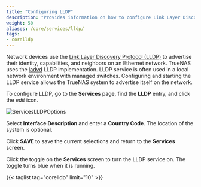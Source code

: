 ```yaml
---
title: "Configuring LLDP"
description: "Provides information on how to configure Link Layer Discovery Protocol (LLDP) on your TrueNAS."
weight: 50
aliases: /core/services/lldp/
tags:
- corelldp
---
```


Network devices use the [Link Layer Discovery Protocol (LLDP)](https://tools.ietf.org/html/rfc4957) to advertise their identity, capabilities, and neighbors on an Ethernet network.
TrueNAS uses the [ladvd](https://github.com/sspans/ladvd) LLDP implementation.
LLDP service is often used in a local network environment with managed switches. Configuring and starting the LLDP service allows the TrueNAS system to advertise itself on the network.

To configure LLDP, go to the **Services** page, find the **LLDP** entry, and click the <i class="material-icons" aria-hidden="true" title="Configure">edit</i> icon. 

![ServicesLLDPOptions](/images/CORE/Services/ServicesLLDPOptions.png "LLDP Service Options")

Select **Interface Description** and enter a **Country Code**. The location of the system is optional.  

Click **SAVE** to save the current selections and return to the **Services** screen.

Click the toggle on the **Services** screen to turn the LLDP service on. The toggle turns blue when it is running.

{{< taglist tag="corelldp" limit="10" >}}